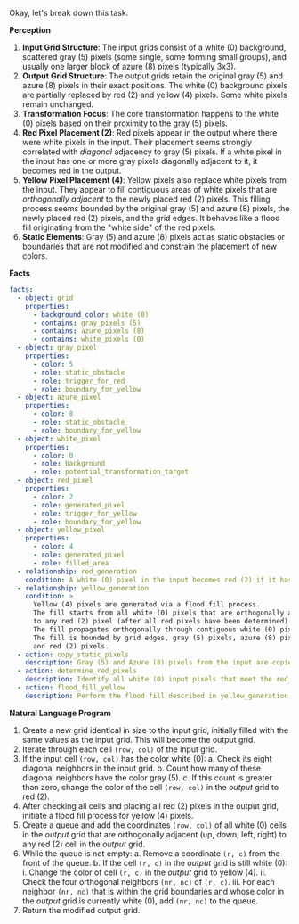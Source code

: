 Okay, let's break down this task.

**Perception**

1.  **Input Grid Structure**: The input grids consist of a white (0) background, scattered gray (5) pixels (some single, some forming small groups), and usually one larger block of azure (8) pixels (typically 3x3).
2.  **Output Grid Structure**: The output grids retain the original gray (5) and azure (8) pixels in their exact positions. The white (0) background pixels are partially replaced by red (2) and yellow (4) pixels. Some white pixels remain unchanged.
3.  **Transformation Focus**: The core transformation happens to the white (0) pixels based on their proximity to the gray (5) pixels.
4.  **Red Pixel Placement (2)**: Red pixels appear in the output where there were white pixels in the input. Their placement seems strongly correlated with *diagonal* adjacency to gray (5) pixels. If a white pixel in the input has one or more gray pixels diagonally adjacent to it, it becomes red in the output.
5.  **Yellow Pixel Placement (4)**: Yellow pixels also replace white pixels from the input. They appear to fill contiguous areas of white pixels that are *orthogonally adjacent* to the newly placed red (2) pixels. This filling process seems bounded by the original gray (5) and azure (8) pixels, the newly placed red (2) pixels, and the grid edges. It behaves like a flood fill originating from the "white side" of the red pixels.
6.  **Static Elements**: Gray (5) and azure (8) pixels act as static obstacles or boundaries that are not modified and constrain the placement of new colors.

**Facts**


```yaml
facts:
  - object: grid
    properties:
      - background_color: white (0)
      - contains: gray_pixels (5)
      - contains: azure_pixels (8)
      - contains: white_pixels (0)
  - object: gray_pixel
    properties:
      - color: 5
      - role: static_obstacle
      - role: trigger_for_red
      - role: boundary_for_yellow
  - object: azure_pixel
    properties:
      - color: 8
      - role: static_obstacle
      - role: boundary_for_yellow
  - object: white_pixel
    properties:
      - color: 0
      - role: background
      - role: potential_transformation_target
  - object: red_pixel
    properties:
      - color: 2
      - role: generated_pixel
      - role: trigger_for_yellow
      - role: boundary_for_yellow
  - object: yellow_pixel
    properties:
      - color: 4
      - role: generated_pixel
      - role: filled_area
  - relationship: red_generation
    condition: A white (0) pixel in the input becomes red (2) if it has at least one diagonally adjacent gray (5) neighbor in the input grid.
  - relationship: yellow_generation
    condition: >
      Yellow (4) pixels are generated via a flood fill process.
      The fill starts from all white (0) pixels that are orthogonally adjacent
      to any red (2) pixel (after all red pixels have been determined).
      The fill propagates orthogonally through contiguous white (0) pixels.
      The fill is bounded by grid edges, gray (5) pixels, azure (8) pixels,
      and red (2) pixels.
  - action: copy_static_pixels
    description: Gray (5) and Azure (8) pixels from the input are copied directly to the output grid in the same locations.
  - action: determine_red_pixels
    description: Identify all white (0) input pixels that meet the red_generation condition and mark their corresponding output locations as red (2).
  - action: flood_fill_yellow
    description: Perform the flood fill described in yellow_generation, changing eligible white (0) pixels to yellow (4) in the output grid.
```


**Natural Language Program**

1.  Create a new grid identical in size to the input grid, initially filled with the same values as the input grid. This will become the output grid.
2.  Iterate through each cell `(row, col)` of the input grid.
3.  If the input cell `(row, col)` has the color white (0):
    a.  Check its eight diagonal neighbors in the input grid.
    b.  Count how many of these diagonal neighbors have the color gray (5).
    c.  If this count is greater than zero, change the color of the cell `(row, col)` in the *output* grid to red (2).
4.  After checking all cells and placing all red (2) pixels in the output grid, initiate a flood fill process for yellow (4) pixels.
5.  Create a queue and add the coordinates `(row, col)` of all white (0) cells in the *output* grid that are orthogonally adjacent (up, down, left, right) to any red (2) cell in the *output* grid.
6.  While the queue is not empty:
    a.  Remove a coordinate `(r, c)` from the front of the queue.
    b.  If the cell `(r, c)` in the *output* grid is still white (0):
        i.  Change the color of cell `(r, c)` in the *output* grid to yellow (4).
        ii. Check the four orthogonal neighbors `(nr, nc)` of `(r, c)`.
        iii. For each neighbor `(nr, nc)` that is within the grid boundaries and whose color in the *output* grid is currently white (0), add `(nr, nc)` to the queue.
7.  Return the modified output grid.